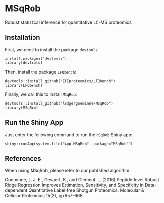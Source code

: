 # MSqRob

Robust statistical inference for quantitative LC-MS proteomics.

## Installation

First, we need to install the package `devtools`:

~~~~
install.packages("devtools")
library(devtools)
~~~~

Then, install the package `LFQbench`:

~~~~
devtools::install_github("IFIproteomics/LFQbench")
library(LFQbench)
~~~~

Finally, we call this to install `MSqRob`:

~~~~
devtools::install_github("ludgergoeminne/MSqRob")
library(MSqRob)
~~~~

## Run the Shiny App

Just enter the following command to run the `MSqRob` Shiny app:

~~~~
shiny::runApp(system.file("App-MSqRob", package="MSqRob"))
~~~~

## References

When using MSqRob, please refer to our published algorithm:

Goeminne, L. J. E., Gevaert, K., and Clement, L. (2016) Peptide-level Robust Ridge Regression Improves Estimation, Sensitivity, and Specificity in Data-dependent Quantitative Label-free Shotgun Proteomics. Molecular & Cellular Proteomics 15(2), pp 657-668.
